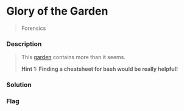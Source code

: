 # Glory of the Garden
> Forensics

### Description
> This [garden](https://jupiter.challenges.picoctf.org/static/4153422e18d40363e7ffc7e15a108683/garden.jpg) contains more than it seems.
>
> **Hint 1: Finding a cheatsheet for bash would be really helpful!**

### Solution

### Flag
